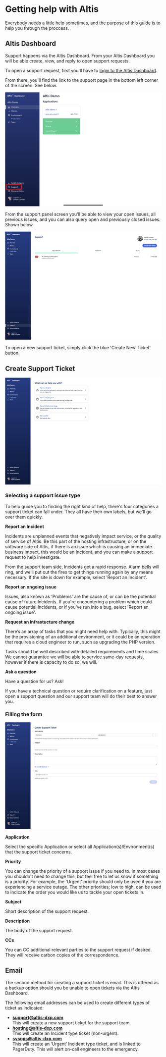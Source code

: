# Getting help with Altis

Everybody needs a little help sometimes, and the purpose of this guide is to help you through the proccess. 

## Altis Dashboard

Support happens via the Altis Dashboard. From your Altis Dashboard you will be able create, view, and reply to open support requests. 

To open a support request, first you'll have to [login to the Altis Dashboard](https://dashboard.altis-dxp.com/).

From there, you'll find the link to the support page in the bottom left corner of the screen. See below.

![Altis Dashboard support link](./assets/altis-support-button.png)

From the support panel screen you'll be able to view your open issues, all previous issues, and you can also query open and previously closed issues. Shown below.

![Altis Dashboard support link](./assets/altis-support-overview.png)

To open a new support ticket, simply click the blue 'Create New Ticket' button.

## Create Support Ticket

![Altis Dashboard support link](./assets/altis-support-ticket-type.png)

### Selecting a support issue type

To help guide you to finding the right kind of help, there's four categories a support ticket can fall under. They all have their own labels, but we'll go over them quickly.

**Report an Incident**

Incidents are unplanned events that negatively impact service, or the quality of service of Altis. Be this part of the hosting infrastructure, or on the software side of Altis, if there is an issue which is causing an immediate business impact, this would be an Incident, and you can make a support request to help investigate.

From the support team side, Incidents get a rapid response. Alarm bells will ring, and we’ll put out the fires to get things running again by any means necessary.
If the site is down for example, select 'Report an Incident'.

**Report an ongoing issue**

Issues, also known as 'Problems' are the cause of, or can be the potential cause of future Incidents. If you're encountering a problem which could cause potential Incidents, or if you've run into a bug, select 'Report an ongoing issue'.


**Request an infrastucture change**

There’s an array of tasks that you might need help with. Typically, this might be the provisioning of an additional environment, or it could be an operation that requires a cloud engineer to run, such as upgrading the PHP version.

Tasks should be well described with detailed requirements and time scales. We cannot guarantee we will be able to service same-day requests, however if there is capacity to do so, we will.

**Ask a question**

Have a question for us? Ask!

If you have a technical question or require clarification on a feature, just open a support question and our support team will do their best to answer you.

### Filling the form

![Altis Dashboard support link](./assets/altis-support-ticket-form.png)

**Application**

Select the specific Application or select all Application(s)/Environment(s) that the support ticket concerns.

**Priority**

You can change the priority of a support issue if you need to. In most cases you shouldn't need to change this, but feel free to let us know if something is a priority. For example, the 'Urgent' priority should only be used if you are experiencing a service outage. The other priorities; low to high, can be used to indicate the order you would like us to tackle your open tickets in.

**Subject**

Short description of the support request.

**Description**

The body of the support request.

**CCs**

You can CC additional relevant parties to the support request if desired. They will receive carbon copies of the correspondence.


## Email

The second method for creating a support ticket is email. This is offered as a backup option should you be unable to open tickets via the Altis Dashboard.

The following email addresses can be used to create different types of ticket as indicated:


- **support@altis-dxp.com**<br />
   This will create a new support ticket for the support team.
- **hosting@altis-dxp.com**<br />
   This will create an Incident type ticket (non-urgent).
- **sysops@altis-dxp.com**<br />
   This will create an ‘Urgent’ Incident type ticket, and is linked to PagerDuty. This will alert on-call engineers to the emergency. 
